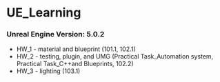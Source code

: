 # UE_Learning
### Unreal Engine Version: 5.0.2

- HW_1 - material and blueprint (101.1, 102.1)
- HW_2 - testing, plugin, and UMG (Practical Task_Automation system, Practical Task_C++and Blueprints, 102.2)
- HW_3 - lighting (103.1)
